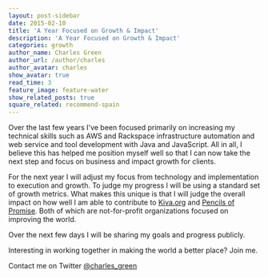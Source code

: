 ```yaml
---
layout: post-sidebar
date: 2015-02-10
title: 'A Year Focused on Growth & Impact'
description: 'A Year Focused on Growth & Impact'
categories: growth
author_name: Charles Green
author_url: /author/charles
author_avatar: charles
show_avatar: true
read_time: 3
feature_image: feature-water
show_related_posts: true
square_related: recommend-spain
---
```



Over the last few years I've been focused primarily on increasing my technical skills such as AWS and Rackspace infrastructure automation and web service and tool development with Java and JavaScript. All in all, I believe this has helped me position myself well so that I can now take the next step and focus on business and impact growth for clients.

For the next year I will adjust my focus from technology and implementation to execution and growth. To judge my progress I will be using a standard set of growth metrics. What makes this unique is that I will judge the overall impact on how well I am able to contribute to [Kiva.org](http://www.kiva.org/lender/simplycubed) and [Pencils of Promise](https://pencilsofpromise.org/). Both of which are not-for-profit organizations focused on improving the world.  

Over the next few days I will be sharing my goals and progress publicly.

Interesting in working together in making the world a better place? Join me.

Contact me on Twitter [@charles_green](https://twitter.com/charles_green)
